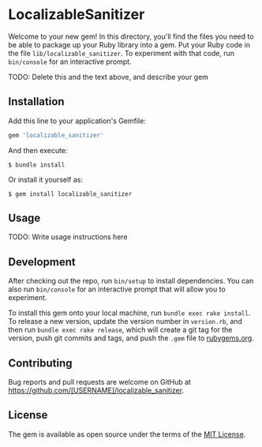 # LocalizableSanitizer

Welcome to your new gem! In this directory, you'll find the files you need to be able to package up your Ruby library into a gem. Put your Ruby code in the file `lib/localizable_sanitizer`. To experiment with that code, run `bin/console` for an interactive prompt.

TODO: Delete this and the text above, and describe your gem

## Installation

Add this line to your application's Gemfile:

```ruby
gem 'localizable_sanitizer'
```

And then execute:

    $ bundle install

Or install it yourself as:

    $ gem install localizable_sanitizer

## Usage

TODO: Write usage instructions here

## Development

After checking out the repo, run `bin/setup` to install dependencies. You can also run `bin/console` for an interactive prompt that will allow you to experiment.

To install this gem onto your local machine, run `bundle exec rake install`. To release a new version, update the version number in `version.rb`, and then run `bundle exec rake release`, which will create a git tag for the version, push git commits and tags, and push the `.gem` file to [rubygems.org](https://rubygems.org).

## Contributing

Bug reports and pull requests are welcome on GitHub at https://github.com/[USERNAME]/localizable_sanitizer.


## License

The gem is available as open source under the terms of the [MIT License](https://opensource.org/licenses/MIT).
